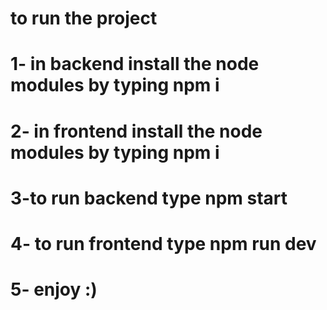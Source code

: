 <h1>to run the project</h1>
<h1>1- in backend install the node modules by typing npm i </h1>
<h1>2- in frontend install the node modules by typing npm i </h1>
<h1>3-to run backend type npm start</h1>
<h1>4- to run frontend type npm run dev</h1>
<h1>5- enjoy :)</h1>
